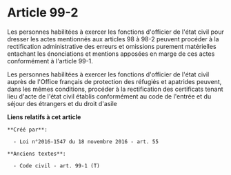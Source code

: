 # Article 99-2

Les personnes habilitées à exercer les fonctions d'officier de l'état civil pour dresser les actes mentionnés aux articles 98
à 98-2 peuvent procéder à la rectification administrative des erreurs et omissions purement matérielles entachant les
énonciations et mentions apposées en marge de ces actes conformément à l'article 99-1. 

Les personnes habilitées à exercer les fonctions d'officier de l'état civil auprès de l'Office français de protection des
réfugiés et apatrides peuvent, dans les mêmes conditions, procéder à la rectification des certificats tenant lieu d'acte de
l'état civil établis conformément au code de l'entrée et du séjour des étrangers et du droit d'asile

**Liens relatifs à cet article**

	**Créé par**:

	  - Loi n°2016-1547 du 18 novembre 2016 - art. 55

	**Anciens textes**:

	  - Code civil - art. 99-1 (T)
